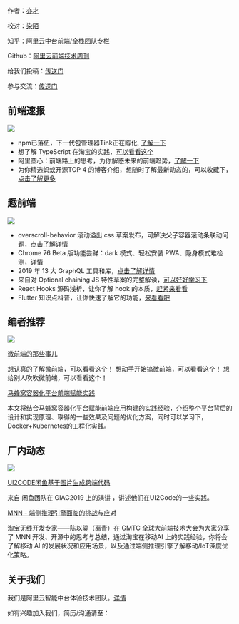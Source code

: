 作者：[亦才](https://github.com/xuwenmin)

校对：[染陌](https://github.com/answershuto)

知乎：[阿里云中台前端/全栈团队专栏](https://zhuanlan.zhihu.com/aliyun)

Github：[阿里云前端技术周刊](https://github.com/aliyunfe/weekly)

给我们投稿：[传送门](https://github.com/aliyunfe/weekly/issues/new)

参与交流：[传送门](https://github.com/aliyunfe/weekly/issues/5)


## 前端速报
![](https://img.alicdn.com/tfs/TB1T43Fa4iH3KVjSZPfXXXBiVXa-2560-600.jpg)

- npm已落伍，下一代包管理器Tink正在孵化, [了解一下](https://mp.weixin.qq.com/s/wDMcKSYUsZDtx9sSzSDyBg)
- 想了解 TypeScript 在淘宝的实践，[可以看看这个](https://mp.weixin.qq.com/s/N6Jmrbi-3AY_uo_lc-dBiw)
- 阿里圆心：前端路上的思考，为你解惑未来的前端趋势，[了解一下](https://mp.weixin.qq.com/s/cg6_0qSy-nd7YZUsF6gWZw)
- 为你精选蚂蚁开源TOP 4 的博客介绍，想随时了解最新动态的，可以收藏下，[点击了解更多](https://mp.weixin.qq.com/s/d_tS9KEMZNgNhwCqfo0SLA)
## 趣前端
![](https://img.alicdn.com/tfs/TB19FgGa3KG3KVjSZFLXXaMvXXa-2560-600.jpg)

- overscroll-behavior 滚动溢出 css 草案发布，可解决父子容器滚动条联动问题，[点击了解详情](https://mp.weixin.qq.com/s/LZC0R2mHgewh1VO6adgivg)
- Chrome 76 Beta 版功能尝鲜：dark 模式、轻松安装 PWA、隐身模式难检测，[详情](https://www.infoq.cn/article/AclzCtMCy2I4x-FUgzhi)
- 2019 年 13 大 GraphQL 工具和库，[点击了解详情](https://www.infoq.cn/article/bl*EA59lRYDE9XlkJGg0)
- 来自对  Optional chaining  JS 特性草案的完整解读，[可以好好学习下](https://segmentfault.com/a/1190000019497019)
- React Hooks 源码浅析，让你了解 hook 的本质，[赶紧来看看](https://zhuanlan.zhihu.com/p/68842478)
- Flutter 知识点科普，让你快速了解它的功能，[来看看吧](https://mp.weixin.qq.com/s/iWQwjC8mEWSX9TNz_hn6rw)
## 编者推荐
![](https://img.alicdn.com/tfs/TB11G3Ga2WG3KVjSZFPXXXaiXXa-2560-600.jpg)

[微前端的那些事儿](https://github.com/phodal/microfrontends)

想认真的了解微前端，可以看看这个！
想动手开始搞微前端，可以看看这个！
想给别人吹吹微前端，可以看看这个！

[马蜂窝容器化平台前端赋能实践](https://mp.weixin.qq.com/s?__biz=Mzg5MTA4Mzg5NA==&mid=2247483924&idx=1&sn=111f9018fec802f9ae50649a6c9c9da2&chksm=cfd38f0df8a4061bdeea970a2acb4e22110943aa143dcb6c767633bdec98e93961cbb37031c0&xtrack=1&scene=90&subscene=93&sessionid=1561083883&clicktime=1561)

本文将结合马蜂窝容器化平台赋能前端应用构建的实践经验，介绍整个平台背后的设计和实现原理、取得的一些效果及问题的优化方案，同时可以学习下，Docker+Kubernetes的工程化实践。

## 厂内动态
![](https://img.alicdn.com/tfs/TB1GNoHa.uF3KVjSZK9XXbVtXXa-2560-600.jpg)

[UI2CODE闲鱼基于图片生成跨端代码](https://mp.weixin.qq.com/s?__biz=MzU4MDUxOTI5NA==&mid=2247484586&idx=1&sn=1bfaf77792145d8990ddc6c5132e134d&chksm=fd54d0bbca2359ad1f84b00815e6a6dfb3dd322b5d8dd7ddbbaeb416bc4cf2424e46944d9bd7&token=170117575&lang=zh_CN#rd)

来自 闲鱼团队在 GIAC2019 上的演讲 ，讲述他们在UI2Code的一些实践。

[MNN - 端侧推理引擎面临的挑战与应对](https://mp.weixin.qq.com/s?__biz=MzAxNDEwNjk5OQ==&mid=2650402944&idx=1&sn=84276333ed97cf1079135c4e8d1d9459&chksm=83953898b4e2b18e59b6f1147f9177f6c57588077ee30dc291c91778e7c011f0c5e863d56aae&token=1718130173&lang=zh_CN#rd)

淘宝无线开发专家——陈以鎏（离青）在 GMTC 全球大前端技术大会为大家分享了 MNN 开发、开源中的思考与总结，通过淘宝在移动AI 上的实践经验，你将会了解移动 AI 的发展状况和应用场景，以及通过端侧推理引擎了解移动/IoT深度优化策略。


## 关于我们

我们是阿里云智能中台体验技术团队。[详情](https://github.com/aliyunfe/weekly/blob/master/about.md)

如有兴趣加入我们，简历/沟通请至：
